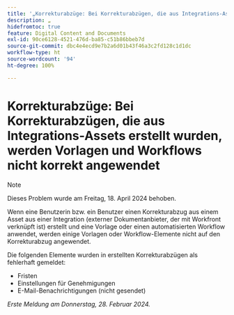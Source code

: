 ```yaml
---
title: '„Korrekturabzüge: Bei Korrekturabzügen, die aus Integrations-Assets erstellt wurden, werden Vorlagen und Workflows nicht korrekt angewendet“'
description: „
hidefromtoc: true
feature: Digital Content and Documents
exl-id: 90ce6128-4521-476d-ba85-c51b86bbeb7d
source-git-commit: dbc4e4ecd9e7b2a6d01b43f46a3c2fd128c1d1dc
workflow-type: ht
source-wordcount: '94'
ht-degree: 100%

---
```


# Korrekturabzüge: Bei Korrekturabzügen, die aus Integrations-Assets erstellt wurden, werden Vorlagen und Workflows nicht korrekt angewendet

>[!NOTE]
>
>Dieses Problem wurde am Freitag, 18. April 2024 behoben.

Wenn eine Benutzerin bzw. ein Benutzer einen Korrekturabzug aus einem Asset aus einer Integration (externer Dokumentanbieter, der mit Workfront verknüpft ist) erstellt und eine Vorlage oder einen automatisierten Workflow anwendet, werden einige Vorlagen oder Workflow-Elemente nicht auf den Korrekturabzug angewendet.

Die folgenden Elemente wurden in erstellten Korrekturabzügen als fehlerhaft gemeldet:

* Fristen
* Einstellungen für Genehmigungen
* E-Mail-Benachrichtigungen (nicht gesendet)

_Erste Meldung am Donnerstag, 28. Februar 2024._
